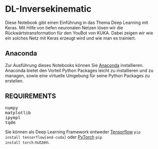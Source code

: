 # DL-Inversekinematic


Diese Notebook gibt einen Einführung in das Thema Deep Learning mit Keras. 
Mit Hilfe von tiefen neuronalen Netzen lösen wir die Rückwärtstransformation für den YouBot von KUKA.
Dabei zeigen wir wie ein solches Netz mit Keras erzeugt wird und wie man es trainiert.

## Anaconda

Zur Ausführung dieses Notebooks können Sie [Anaconda](https://docs.anaconda.com/anaconda/install/) installieren. Anaconda bietet den Vorteil Python Packages leicht zu installieren und zu managen, sowie eine virtuelle Umgebung für seine Python Packages zu erstellen.

## REQUIREMENTS

<pre>numpy
matplotlib
ipympl
tqdm
</pre>

Sie können als Deep Learning Framework entweder [Tensorflow](https://www.tensorflow.org/install/pip) <code>pip install tensorflow[and-cuda]</code> oder [PyTorch](https://pytorch.org/get-started/locally/) <code>pip install torch</code> nutzen.

